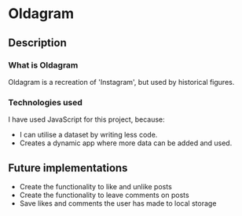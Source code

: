 # Oldagram

## Description 

### What is Oldagram

Oldagram is a recreation of 'Instagram', but used by historical figures. 

### Technologies used

I have used JavaScript for this project, because:

- I can utilise a dataset by writing less code. 
- Creates a dynamic app where more data can be added and used. 

## Future implementations

- Create the functionality to like and unlike posts
- Create the functionality to leave comments on posts
- Save likes and comments the user has made to local storage

